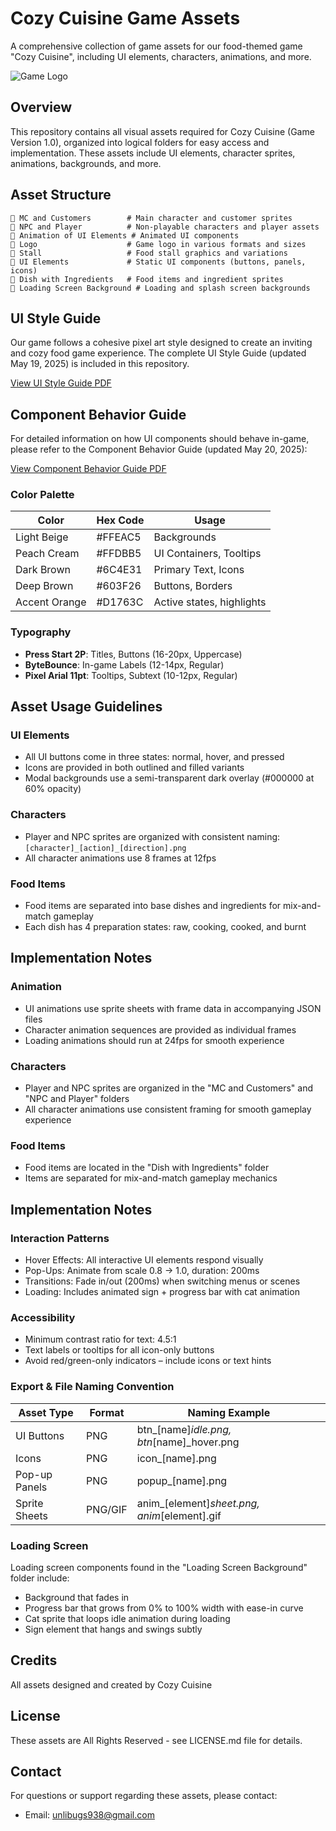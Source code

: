 # Cozy Cuisine Game Assets

A comprehensive collection of game assets for our food-themed game "Cozy Cuisine", including UI elements, characters, animations, and more.

![Game Logo](path/to/Logo/logo-with-animation.gif)

## Overview

This repository contains all visual assets required for Cozy Cuisine (Game Version 1.0), organized into logical folders for easy access and implementation. These assets include UI elements, character sprites, animations, backgrounds, and more.

## Asset Structure

```
📁 MC and Customers        # Main character and customer sprites
📁 NPC and Player          # Non-playable characters and player assets
📁 Animation of UI Elements # Animated UI components 
📁 Logo                    # Game logo in various formats and sizes
📁 Stall                   # Food stall graphics and variations
📁 UI Elements             # Static UI components (buttons, panels, icons)
📁 Dish with Ingredients   # Food items and ingredient sprites
📁 Loading Screen Background # Loading and splash screen backgrounds
```

## UI Style Guide

Our game follows a cohesive pixel art style designed to create an inviting and cozy food game experience. The complete UI Style Guide (updated May 19, 2025) is included in this repository.

[View UI Style Guide PDF](https://drive.google.com/file/d/1fOJoxY6x8QCD1p5PvecIPoEuSveo0Pb5/view?usp=drive_link)

## Component Behavior Guide

For detailed information on how UI components should behave in-game, please refer to the Component Behavior Guide (updated May 20, 2025):

[View Component Behavior Guide PDF](https://drive.google.com/file/d/1QLIbIqsd2to-YCy0_4GF9Z2XsdIX5Yw1/view?usp=drive_link)

### Color Palette

| Color | Hex Code | Usage |
|-------|----------|-------|
| Light Beige | #FFEAC5 | Backgrounds |
| Peach Cream | #FFDBB5 | UI Containers, Tooltips |
| Dark Brown | #6C4E31 | Primary Text, Icons |
| Deep Brown | #603F26 | Buttons, Borders |
| Accent Orange | #D1763C | Active states, highlights |

### Typography

- **Press Start 2P**: Titles, Buttons (16-20px, Uppercase)
- **ByteBounce**: In-game Labels (12-14px, Regular)
- **Pixel Arial 11pt**: Tooltips, Subtext (10-12px, Regular)

## Asset Usage Guidelines

### UI Elements

- All UI buttons come in three states: normal, hover, and pressed
- Icons are provided in both outlined and filled variants
- Modal backgrounds use a semi-transparent dark overlay (#000000 at 60% opacity)

### Characters

- Player and NPC sprites are organized with consistent naming: `[character]_[action]_[direction].png`
- All character animations use 8 frames at 12fps

### Food Items

- Food items are separated into base dishes and ingredients for mix-and-match gameplay
- Each dish has 4 preparation states: raw, cooking, cooked, and burnt

## Implementation Notes

### Animation

- UI animations use sprite sheets with frame data in accompanying JSON files
- Character animation sequences are provided as individual frames
- Loading animations should run at 24fps for smooth experience

### Characters

- Player and NPC sprites are organized in the "MC and Customers" and "NPC and Player" folders
- All character animations use consistent framing for smooth gameplay experience

### Food Items

- Food items are located in the "Dish with Ingredients" folder
- Items are separated for mix-and-match gameplay mechanics

## Implementation Notes

### Interaction Patterns

- Hover Effects: All interactive UI elements respond visually
- Pop-Ups: Animate from scale 0.8 → 1.0, duration: 200ms
- Transitions: Fade in/out (200ms) when switching menus or scenes
- Loading: Includes animated sign + progress bar with cat animation

### Accessibility

- Minimum contrast ratio for text: 4.5:1
- Text labels or tooltips for all icon-only buttons
- Avoid red/green-only indicators – include icons or text hints

### Export & File Naming Convention

| Asset Type | Format | Naming Example |
|------------|--------|----------------|
| UI Buttons | PNG | btn_[name]_idle.png, btn_[name]_hover.png |
| Icons | PNG | icon_[name].png |
| Pop-up Panels | PNG | popup_[name].png |
| Sprite Sheets | PNG/GIF | anim_[element]_sheet.png, anim_[element].gif |

### Loading Screen

Loading screen components found in the "Loading Screen Background" folder include:
- Background that fades in
- Progress bar that grows from 0% to 100% width with ease-in curve
- Cat sprite that loops idle animation during loading
- Sign element that hangs and swings subtly

## Credits

All assets designed and created by Cozy Cuisine

## License

These assets are All Rights Reserved - see LICENSE.md file for details.

## Contact

For questions or support regarding these assets, please contact:
- Email: unlibugs938@gmail.com
